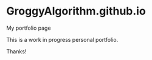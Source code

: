 # GroggyAlgorithm.github.io
My portfolio page

This is a work in progress personal portfolio.

Thanks!
